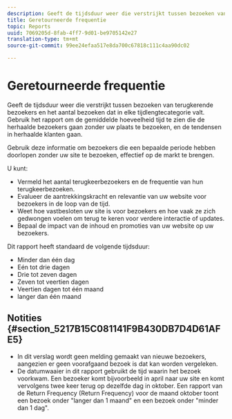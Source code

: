 ```yaml
---
description: Geeft de tijdsduur weer die verstrijkt tussen bezoeken van terugkerende bezoekers en het aantal bezoeken dat in elke tijdlengtecategorie valt. Gebruik het rapport om de gemiddelde hoeveelheid tijd te zien die de herhaalde bezoekers gaan zonder uw plaats te bezoeken, en de tendensen in herhaalde klanten gaan.
title: Geretourneerde frequentie
topic: Reports
uuid: 7069205d-8fab-4ff7-9d01-be9705142e27
translation-type: tm+mt
source-git-commit: 99ee24efaa517e8da700c67818c111c4aa90dc02

---
```



# Geretourneerde frequentie

Geeft de tijdsduur weer die verstrijkt tussen bezoeken van terugkerende bezoekers en het aantal bezoeken dat in elke tijdlengtecategorie valt. Gebruik het rapport om de gemiddelde hoeveelheid tijd te zien die de herhaalde bezoekers gaan zonder uw plaats te bezoeken, en de tendensen in herhaalde klanten gaan.

Gebruik deze informatie om bezoekers die een bepaalde periode hebben doorlopen zonder uw site te bezoeken, effectief op de markt te brengen.

U kunt:

* Vermeld het aantal terugkeerbezoekers en de frequentie van hun terugkeerbezoeken.
* Evalueer de aantrekkingskracht en relevantie van uw website voor bezoekers in de loop van de tijd.
* Weet hoe vastbesloten uw site is voor bezoekers en hoe vaak ze zich gedwongen voelen om terug te keren voor verdere interactie of updates.
* Bepaal de impact van de inhoud en promoties van uw website op uw bezoekers.

Dit rapport heeft standaard de volgende tijdsduur:

* Minder dan één dag
* Eén tot drie dagen
* Drie tot zeven dagen
* Zeven tot veertien dagen
* Veertien dagen tot één maand
* langer dan één maand

## Notities {#section_5217B15C081141F9B430DB7D4D61AFE5}

* In dit verslag wordt geen melding gemaakt van nieuwe bezoekers, aangezien er geen voorafgaand bezoek is dat kan worden vergeleken.
* De datumwaaier in dit rapport gebruikt de tijd waarin het bezoek voorkwam. Een bezoeker komt bijvoorbeeld in april naar uw site en komt vervolgens twee keer terug op dezelfde dag in oktober. Een rapport van de Return Frequency (Return Frequency) voor de maand oktober toont een bezoek onder &quot;langer dan 1 maand&quot; en een bezoek onder &quot;minder dan 1 dag&quot;.

